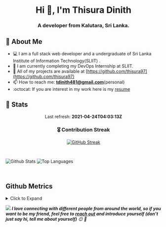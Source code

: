 <h1 align="center">Hi 👋, I'm Thisura Dinith</h1>
<h3 align="center">A developer from Kalutara, Sri Lanka.</h3>


## 🧬 About Me

- 💻 I am a full stack web developer and a undergraduate of Sri Lanka Institute of Information Technology(SLIIT) .
- 🔭 I am currently completing my DevOps Internship at SLIIT.
- 💪 All of my projects are available at [https://github.com/thisura97](https://github.com/thisura97)
- 📫 How to reach me: **<tdinith481@gmail.com>**(personal)
- :octocat: If you are interest in my work here is my [resume](https://drive.google.com/file/d/1zFTO09e10yvrxgJ_V0P3DRehyi1SeGy3/view?usp=sharing)


 ## 💪 Stats

<p align="center">
  Last refresh: 
  <b>2021-04-24T04:03:13Z</b>
</p>

<h3  align="center">🎖 Contribution Streak</h3>

<p class="rich-diff-level-zero" align="center">
  <a href="https://github-readme-streak-stats.herokuapp.com/?user=thisura97&theme=dark" rel="nofollow" class="rech-diff-level-one">
    <img src="https://github-readme-streak-stats.herokuapp.com/?user=thisura97&theme=dark" alt="GitHub Streak" data-canonical-src="https://github-readme-streak-stats.herokuapp.com/?user=thisura97&theme=dark" style="max-width:100%;">
   </a>
 </p>



<br />
<p>
  <img align="top" src="https://github-readme-stats.vercel.app/api?username=thisura97&s&theme=dark&show_icons=true&hide_title=false&include_all_commits=true&count_private=true&hide=[%22contribs%22]" alt="Github Stats" />
  <img align="top" src="https://github-readme-stats.vercel.app/api/top-langs/?username=thisura97&theme=dark&show_icons=true&langs_count=9b&hide=css&layout=compact" alt="Top Languages" />
</p>

<br />


## Github Metrics

<details><summary>Click to Expand</summary>
  <p align="center">
    <a href="#" target="blank"><img align="center" src="github-metrics.svg" /></a>
  </p>
</details>


<!-- Feel free to reach out and introduce yourself :D-->
<img src="https://media.giphy.com/media/LnQjpWaON8nhr21vNW/giphy.gif" width="60"> <em><b>I love connecting with different people from around the world, so if you want to be my friend, feel free to <a href="https://www.facebook.com/thisura97">reach out</a> and introduce yourself (don’t just say hi, tell me about yourself)</b> 😊 💜</em>

<!--The End, special thanks to all the wonderful people who made
the GitHub profile readme stats/workflows to make my profile look
fabulously dynamic ❤️-->
